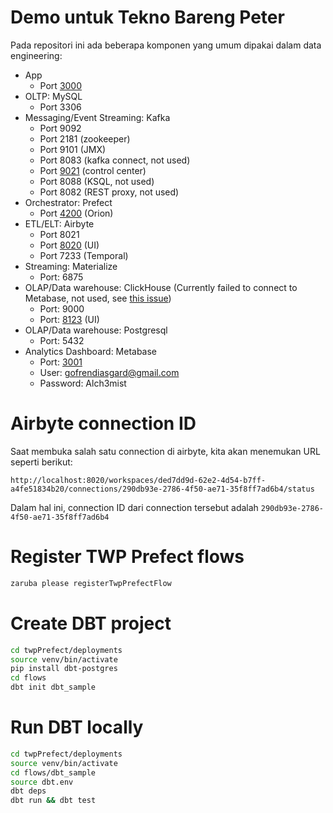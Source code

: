 # Demo untuk Tekno Bareng Peter

Pada repositori ini ada beberapa komponen yang umum dipakai dalam data engineering:

- App
    - Port [3000](http://localhost:3000)
- OLTP: MySQL
    - Port 3306
- Messaging/Event Streaming: Kafka
    - Port 9092
    - Port 2181 (zookeeper)
    - Port 9101 (JMX)
    - Port 8083 (kafka connect, not used)
    - Port [9021](http://localhost:9021) (control center)
    - Port 8088 (KSQL, not used)
    - Port 8082 (REST proxy, not used)
- Orchestrator: Prefect
    - Port [4200](http://localhost:4200) (Orion)
- ETL/ELT: Airbyte
    - Port 8021
    - Port [8020](http://localhost:8020) (UI)
    - Port 7233 (Temporal)
- Streaming: Materialize
    - Port: 6875
- OLAP/Data warehouse: ClickHouse (Currently failed to connect to Metabase, not used, see [this issue](https://github.com/enqueue/metabase-clickhouse-driver/issues/101))
    - Port: 9000
    - Port: [8123](http://localhost:8123/play) (UI)
- OLAP/Data warehouse: Postgresql
    - Port: 5432
- Analytics Dashboard: Metabase
    - Port: [3001](http://localhost:3001)
    - User: gofrendiasgard@gmail.com
    - Password: Alch3mist


# Airbyte connection ID

Saat membuka salah satu connection di airbyte, kita akan menemukan URL seperti berikut:

```
http://localhost:8020/workspaces/ded7dd9d-62e2-4d54-b7ff-a4fe51834b20/connections/290db93e-2786-4f50-ae71-35f8ff7ad6b4/status
```

Dalam hal ini, connection ID dari connection tersebut adalah `290db93e-2786-4f50-ae71-35f8ff7ad6b4`

# Register TWP Prefect flows

```bash
zaruba please registerTwpPrefectFlow
```

# Create DBT project

```bash
cd twpPrefect/deployments
source venv/bin/activate
pip install dbt-postgres
cd flows
dbt init dbt_sample
```

# Run DBT locally

```bash
cd twpPrefect/deployments
source venv/bin/activate
cd flows/dbt_sample
source dbt.env
dbt deps
dbt run && dbt test
```